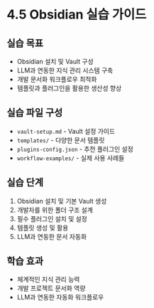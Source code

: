 # 4.5 Obsidian 실습 가이드

## 실습 목표
* Obsidian 설치 및 Vault 구성
* LLM과 연동한 지식 관리 시스템 구축
* 개발 문서화 워크플로우 최적화
* 템플릿과 플러그인을 활용한 생산성 향상

## 실습 파일 구성
* `vault-setup.md` - Vault 설정 가이드
* `templates/` - 다양한 문서 템플릿
* `plugins-config.json` - 추천 플러그인 설정
* `workflow-examples/` - 실제 사용 사례들

## 실습 단계
1. Obsidian 설치 및 기본 Vault 생성
2. 개발자를 위한 폴더 구조 설계
3. 필수 플러그인 설치 및 설정
4. 템플릿 생성 및 활용
5. LLM과 연동한 문서 자동화

## 학습 효과
* 체계적인 지식 관리 능력
* 개발 프로젝트 문서화 역량
* LLM과 연동한 자동화 워크플로우
